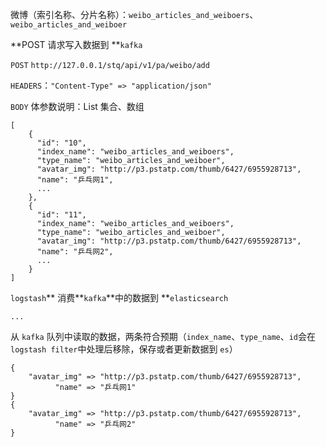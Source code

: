 微博（索引名称、分片名称）：`weibo_articles_and_weiboers`、`weibo_articles_and_weiboer`



**POST 请求写入数据到 **`kafka`

`POST` `http://127.0.0.1/stq/api/v1/pa/weibo/add`

`HEADERS`：`"Content-Type" => "application/json"`

`BODY` 体参数说明：List 集合、数组

```
[
    {
      "id": "10",
      "index_name": "weibo_articles_and_weiboers",
      "type_name": "weibo_articles_and_weiboer",
      "avatar_img": "http://p3.pstatp.com/thumb/6427/6955928713",
      "name": "乒乓网1",
      ...
    },
    {
      "id": "11",
      "index_name": "weibo_articles_and_weiboers",
      "type_name": "weibo_articles_and_weiboer",
      "avatar_img": "http://p3.pstatp.com/thumb/6427/6955928713",
      "name": "乒乓网2",
      ...
    }
]
```

`logstash`** 消费**`kafka`**中的数据到 **`elasticsearch`

```
...
```

从 `kafka` 队列中读取的数据，两条符合预期（`index_name`、`type_name`、`id`会在`logstash filter`中处理后移除，保存或者更新数据到 `es`）

```
{
    "avatar_img" => "http://p3.pstatp.com/thumb/6427/6955928713",
          "name" => "乒乓网1"
}
{
    "avatar_img" => "http://p3.pstatp.com/thumb/6427/6955928713",
          "name" => "乒乓网2"
}
```




